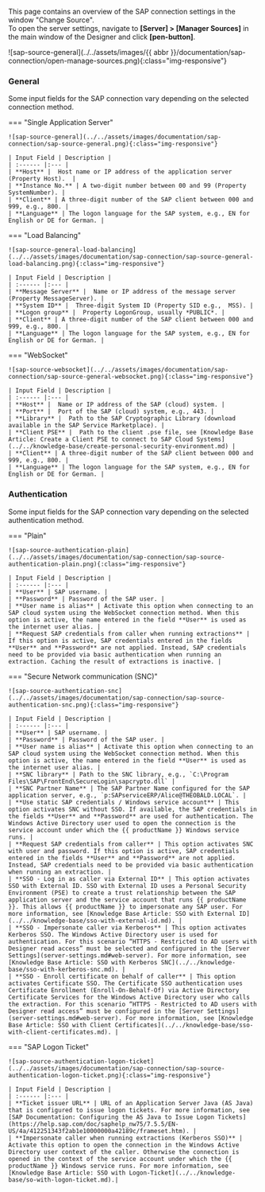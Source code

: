

This page contains an overview of the SAP connection settings in the window "Change Source".<br>
To open the server settings, navigate to **[Server] > [Manager Sources]** in the main window of the Designer and click **[pen-button]**.

![sap-source-general](../../assets/images/{{ abbr }}/documentation/sap-connection/open-manage-sources.png){:class="img-responsive"}

### General


Some input fields for the SAP connection vary depending on the selected connection method. 

=== "Single Application Server"

	![sap-source-general](../../assets/images/documentation/sap-connection/sap-source-general.png){:class="img-responsive"}

	| Input Field | Description |
	| :------ |:--- | 
	| **Host** |  Host name or IP address of the application server (Property Host).  | 
	| **Instance No.** | A two-digit number between 00 and 99 (Property SystemNumber). | 
	| **Client** | A three-digit number of the SAP client between 000 and 999, e.g., 800. | 
	| **Language** | The logon language for the SAP system, e.g., EN for English or DE for German. | 

=== "Load Balancing"

	![sap-source-general-load-balancing](../../assets/images/documentation/sap-connection/sap-source-general-load-balancing.png){:class="img-responsive"}

	| Input Field | Description |
	| :------ |:--- | 
	| **Message Server** |  Name or IP address of the message server (Property MessageServer). | 
	| **System ID** |  Three-digit System ID (Property SID e.g.,  MSS). | 
	| **Logon group** |  Property LogonGroup, usually *PUBLIC*. | 
	| **Client** | A three-digit number of the SAP client between 000 and 999, e.g., 800. | 
	| **Language** | The logon language for the SAP system, e.g., EN for English or DE for German. | 

=== "WebSocket"

	![sap-source-websocket](../../assets/images/documentation/sap-connection/sap-source-general-websocket.png){:class="img-responsive"}

	| Input Field | Description |
	| :------ |:--- | 
	| **Host** |  Name or IP address of the SAP (cloud) system. | 
	| **Port** |  Port of the SAP (cloud) system, e.g., 443. | 
	| **Library** |  Path to the SAP Cryptographic Library (download available in the SAP Service Marketplace). | 
	| **Client PSE** |  Path to the client .pse file, see [Knowledge Base Article: Create a Client PSE to connect to SAP Cloud Systems](../../knowledge-base/create-personal-security-environment.md) | 
	| **Client** | A three-digit number of the SAP client between 000 and 999, e.g., 800. | 
	| **Language** | The logon language for the SAP system, e.g., EN for English or DE for German. | 


### Authentication

Some input fields for the SAP connection vary depending on the selected authentication method. 


=== "Plain"

	![sap-source-authentication-plain](../../assets/images/documentation/sap-connection/sap-source-authentication-plain.png){:class="img-responsive"}

	| Input Field | Description |
	| :------ |:--- | 
	| **User** | SAP username. | 
	| **Password** | Password of the SAP user. | 
	| **User name is alias** | Activate this option when connecting to an SAP cloud system using the WebSocket connection method. When this option is active, the name entered in the field **User** is used as the internet user alias. | 
	| **Request SAP credentials from caller when running extractions** | If this option is active, SAP credentials entered in the fields **User** and **Password** are not applied. Instead, SAP credentials need to be provided via basic authentication when running an extraction. Caching the result of extractions is inactive. | 

=== "Secure Network communication (SNC)"

	![sap-source-authentication-snc](../../assets/images/documentation/sap-connection/sap-source-authentication-snc.png){:class="img-responsive"}

	| Input Field | Description |
	| :------ |:--- | 
	| **User** | SAP username. | 
	| **Password** | Password of the SAP user. | 
	| **User name is alias** | Activate this option when connecting to an SAP cloud system using the WebSocket connection method. When this option is active, the name entered in the field **User** is used as the internet user alias. | 
	| **SNC library** | Path to the SNC library, e.g., `C:\Program Files\SAP\FrontEnd\SecureLogin\sapcrypto.dll` |
	| **SNC Partner Name** | The SAP Partner Name configured for the SAP application server, e.g., `p:SAPserviceERP/Alice@THEOBALD.LOCAL`. |
	| **Use static SAP credentials / Windows service account** | This option activates SNC without SSO. If available, the SAP credentials in the fields **User** and **Password** are used for authentication. The Windows Active Directory user used to open the connection is the service account under which the {{ productName }} Windows service runs. |
	| **Request SAP credentials from caller** | This option activates SNC with user and password. If this option is active, SAP credentials entered in the fields **User** and **Password** are not applied. Instead, SAP credentials need to be provided via basic authentication when running an extraction. |
	| **SSO - Log in as caller via External ID** | This option activates SSO with External ID. SSO with External ID uses a Personal Security Environment (PSE) to create a trust relationship between the SAP application server and the service account that runs {{ productName }}. This allows {{ productName }} to impersonate any SAP user. For more information, see [Knowledge Base Article: SSO with External ID](../../knowledge-base/sso-with-external-id.md). |
	| **SSO - Impersonate caller via Kerberos** | This option activates Kerberos SSO. The Windows Active Directory user is used for authentication. For this scenario “HTTPS - Restricted to AD users with Designer read access” must be selected and configured in the [Server Settings](server-settings.md#web-server). For more information, see [Knowledge Base Article: SSO with Kerberos SNC](../../knowledge-base/sso-with-kerberos-snc.md). |
	| **SSO - Enroll certificate on behalf of caller** | This option activates Certificate SSO. The Certificate SSO authentication uses Certificate Enrollment (Enroll-On-Behalf-Of) via Active Directory Certificate Services for the Windows Active Directory user who calls the extraction. For this scenario “HTTPS - Restricted to AD users with Designer read access” must be configured in the [Server Settings](server-settings.md#web-server). For more information, see [Knowledge Base Article: SSO with Client Certificates](../../knowledge-base/sso-with-client-certificates.md). |

=== "SAP Logon Ticket"

	![sap-source-authentication-logon-ticket](../../assets/images/documentation/sap-connection/sap-source-authentication-logon-ticket.png){:class="img-responsive"}

	| Input Field | Description |
	| :------ |:--- | 
	| **Ticket issuer URL** | URL of an Application Server Java (AS Java) that is configured to issue logon tickets. For more information, see [SAP Documentation: Configuring the AS Java to Issue Logon Tickets](https://help.sap.com/doc/saphelp_nw75/7.5.5/EN-US/4a/412251343f2ab1e10000000a42189c/frameset.htm). | 
	| **Impersonate caller when running extractions (Kerberos SSO)** | Activate this option to open the connection in the Windows Active Directory user context of the caller. Otherwise the connection is opened in the context of the service account under which the {{ productName }} Windows service runs. For more information, see [Knowledge Base Article: SSO with Logon-Ticket](../../knowledge-base/so-with-logon-ticket.md).| 

